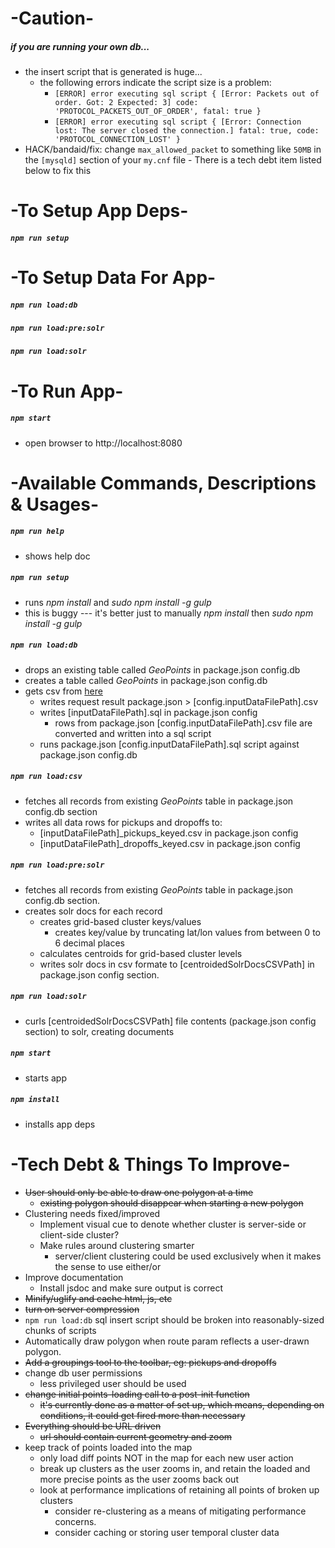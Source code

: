 
# -Caution-
##### if you are running your own db...
-	the insert script that is generated is huge...
	-	the following errors indicate the script size is a problem:
		-	`[ERROR] error executing sql script { [Error: Packets out of order. Got: 2 Expected: 3] code: 'PROTOCOL_PACKETS_OUT_OF_ORDER', fatal: true }`
		-	`[ERROR] error executing sql script { [Error: Connection lost: The server closed the connection.] fatal: true, code: 'PROTOCOL_CONNECTION_LOST' }`
-	HACK/bandaid/fix: change `max_allowed_packet` to something like `50MB` in the `[mysqld]` section of your `my.cnf` file
		-	There is a tech debt item listed below to fix this




# -To Setup App Deps-
##### `npm run setup`

# -To Setup Data For App-
##### `npm run load:db`
##### `npm run load:pre:solr`
##### `npm run load:solr`

# -To Run App-
##### `npm start`
-	open browser to http://localhost:8080


# -Available Commands, Descriptions & Usages-
##### `npm run help`
-	shows help doc

##### `npm run setup`
-   runs _npm install_ and _sudo npm install -g gulp_
- 	this is buggy --- it's better just to manually _npm install_ then _sudo npm install -g gulp_

##### `npm run load:db`
-   drops an existing table called _GeoPoints_ in package.json config.db
-   creates a table called _GeoPoints_ in package.json config.db
-	gets csv from [here](https://raw.githubusercontent.com/fivethirtyeight/uber-tlc-foil-response/master/uber-trip-data/uber-raw-data-apr14.csv)
	-	writes request result package.json > [config.inputDataFilePath].csv
	-	writes [inputDataFilePath].sql in package.json config
		-	rows from package.json [config.inputDataFilePath].csv file are converted and written into a sql script
	-	runs package.json [config.inputDataFilePath].sql script against package.json config.db

##### `npm run load:csv`
-	fetches all records from existing _GeoPoints_ table in package.json config.db section
-	writes all data rows for pickups and dropoffs to:
	-	[inputDataFilePath]_pickups_keyed.csv in package.json config
	-	[inputDataFilePath]_dropoffs_keyed.csv in package.json config

##### `npm run load:pre:solr`
-	fetches all records from existing _GeoPoints_ table in package.json config.db section.
-	creates solr docs for each record
	-	creates grid-based cluster keys/values 
		-	creates key/value by truncating lat/lon values from between 0 to 6 decimal places
	-	calculates centroids for grid-based cluster levels
	-	writes solr docs in csv formate to [centroidedSolrDocsCSVPath] in package.json config section.

##### `npm run load:solr`
-	curls [centroidedSolrDocsCSVPath] file contents (package.json config section) to solr, creating documents

##### `npm start`
-	starts app

##### `npm install`
-   installs app deps 




# -Tech Debt & Things To Improve-

-	~~User should only be able to draw one polygon at a time~~
	-	~~existing polygon should disappear when starting a new polygon~~
-	Clustering needs fixed/improved 
	-	Implement visual cue to denote whether cluster is server-side or client-side cluster?
	-	Make rules around clustering smarter
		-	server/client clustering could be used exclusively when it makes the sense to use either/or
-	Improve documentation
	-	Install jsdoc and make sure output is correct
-	~~Minify/uglify and cache html, js, etc~~
-	~~turn on server compression~~
-	`npm run load:db` sql insert script should be broken into reasonably-sized chunks of scripts
-	Automatically draw polygon when route param reflects a user-drawn polygon.
-	~~Add a groupings tool to the toolbar, eg: pickups and dropoffs~~
-	change db user permissions
	-	less privileged user should be used
-	~~change initial points-loading call to a post-init function~~
	-	~~it's currently done as a matter of set up, which means, depending on conditions, it could get fired more than necessary~~
-	~~Everything should be URL driven~~
	-	~~url should contain current geometry and zoom~~
-	keep track of points loaded into the map
	-	only load diff points NOT in the map for each new user action
	-	break up clusters as the user zooms in, and retain the loaded and more precise points as the user zooms back out
	-	look at performance implications of retaining all points of broken up clusters
		-	consider re-clustering as a means of mitigating performance concerns.
		-	consider caching or storing user temporal cluster data


